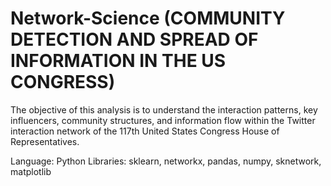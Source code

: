 # Network-Science (COMMUNITY DETECTION AND SPREAD OF INFORMATION IN THE US CONGRESS)
The objective of this analysis is to understand the interaction patterns, key influencers, community structures, and information flow within the Twitter interaction network of the
117th United States Congress House of Representatives.

Language: Python
Libraries: sklearn, networkx, pandas, numpy, sknetwork, matplotlib
